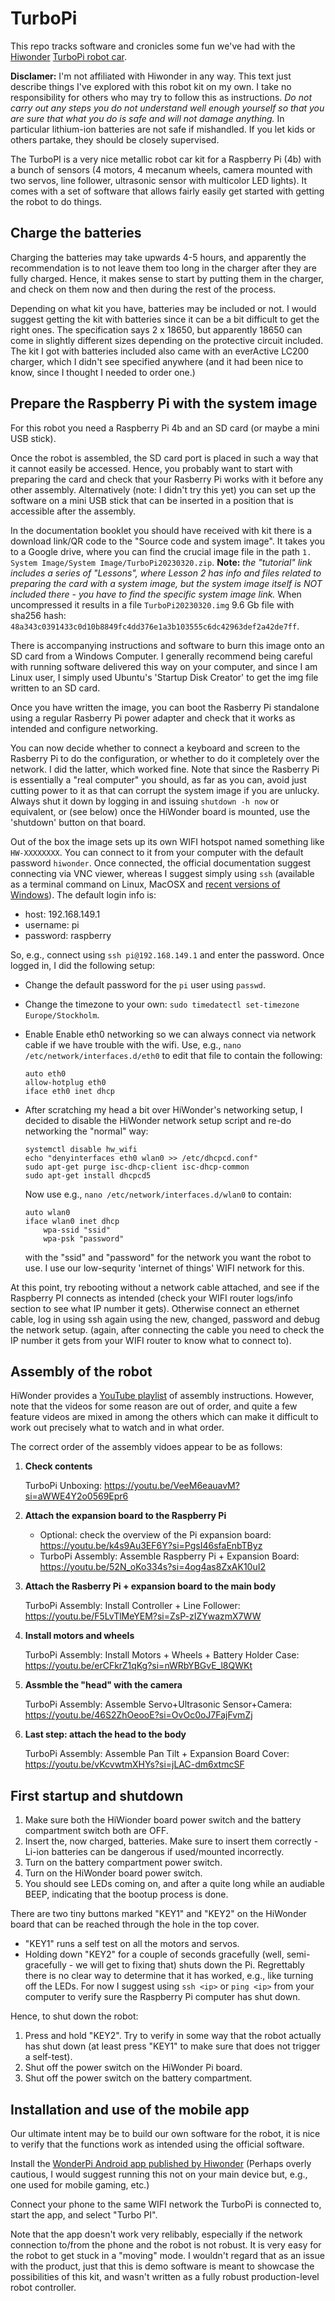 # TurboPi

This repo tracks software and cronicles some fun we've had with the [Hiwonder](https://www.hiwonder.com/) [TurboPi robot car](https://www.hiwonder.com/collections/raspberrypi-bionic-robot/products/turbopi).

**Disclamer:** I'm not affiliated with Hiwonder in any way. This text just describe things I've explored with this robot kit on my own. I take no responsibility for others who may try to follow this as instructions. *Do not carry out any steps you do not understand well enough yourself so that you are sure that what you do is safe and will not damage anything.* In particular lithium-ion batteries are not safe if mishandled. If you let kids or others partake, they should be closely supervised.

The TurboPI is a very nice metallic robot car kit for a Raspberry Pi (4b) with a bunch of sensors (4 motors, 4 mecanum wheels, camera mounted with two servos, line follower, ultrasonic sensor with multicolor LED lights). It comes with a set of software that allows fairly easily get started with getting the robot to do things.

## Charge the batteries

Charging the batteries may take upwards 4-5 hours, and apparently the recommendation is to not leave them too long in the charger after they are fully charged.
Hence, it makes sense to start by putting them in the charger, and check on them now and then during the rest of the process.

Depending on what kit you have, batteries may be included or not.
I would suggest getting the kit with batteries since it can be a bit difficult to get the right ones.
The specification says 2 x 18650, but apparently 18650 can come in slightly different sizes depending on the protective circuit included.
The kit I got with batteries included also came with an everActive LC200 charger, which I didn't see specified anywhere (and it had been nice to know, since I thought I needed to order one.)

## Prepare the Raspberry Pi with the system image

For this robot you need a Raspberry Pi 4b and an SD card (or maybe a mini USB stick).

Once the robot is assembled, the SD card port is placed in such a way that it cannot easily be accessed.
Hence, you probably want to start with preparing the card and check that your Rasberry Pi works with it before any other assembly.
Alternatively (note: I didn't try this yet) you can set up the software on a mini USB stick that can be inserted in a position that is accessible after the assembly.

In the documentation booklet you should have received with kit there is a download link/QR code to the "Source code and system image".
It takes you to a Google drive, where you can find the crucial image file in the path `1. System Image/System Image/TurboPi20230320.zip`.
**Note:** *the "tutorial" link includes a series of "Lessons", where Lesson 2 has info and files related to preparing the card with a system image, but the system image itself is NOT included there - you have to find the specific system image link.* 
When uncompressed it results in a file `TurboPi20230320.img` 9.6 Gb file with sha256 hash: `48a343c0391433c0d10b8849fc4dd376e1a3b103555c6dc42963def2a42de7ff`.

There is accompanying instructions and software to burn this image onto an SD card from a Windows Computer.
I generally recommend being careful with running software delivered this way on your computer, and since I am Linux user, I simply used Ubuntu's 'Startup Disk Creator' to get the img file written to an SD card.

Once you have written the image, you can boot the Rasberry Pi standalone using a regular Rasberry Pi power adapter and check that it works as intended and configure networking.

You can now decide whether to connect a keyboard and screen to the Rasberry Pi to do the configuration, or whether to do it completely over the network.
I did the latter, which worked fine.
Note that since the Rasberry Pi is essentially a "real computer" you should, as far as you can, avoid just cutting power to it as that can corrupt the system image if you are unlucky.
Always shut it down by logging in and issuing `shutdown -h now` or equivalent, or (see below) once the HiWonder board is mounted, use the 'shutdown' button on that board.

Out of the box the image sets up its own WIFI hotspot named something like `HW-XXXXXXXX`.
You can connect to it from your computer with the default password `hiwonder`.
Once connected, the official documentation suggest connecting via VNC viewer, whereas I suggest simply using `ssh` (available as a terminal command on Linux, MacOSX and [recent versions of Windows](https://learn.microsoft.com/en-us/windows/terminal/tutorials/ssh#access-windows-ssh-client)).
The default login info is:

- host: 192.168.149.1
- username: pi
- password: raspberry

So, e.g., connect using `ssh pi@192.168.149.1` and enter the password.
Once logged in, I did the following setup:

* Change the default password for the `pi` user using `passwd`.
* Change the timezone to your own: `sudo timedatectl set-timezone Europe/Stockholm`.
* Enable Enable eth0 networking so we can always connect via network cable if we have trouble with the wifi.
  Use, e.g., `nano /etc/network/interfaces.d/eth0` to edit that file to contain the following:
  ```
  auto eth0
  allow-hotplug eth0
  iface eth0 inet dhcp
  ```
  
* After scratching my head a bit over HiWonder's networking setup, I decided to disable the HiWonder network setup script and re-do networking the "normal" way:

  ```
  systemctl disable hw_wifi
  echo "denyinterfaces eth0 wlan0 >> /etc/dhcpcd.conf"
  sudo apt-get purge isc-dhcp-client isc-dhcp-common
  sudo apt-get install dhcpcd5
  ```
  Now use e.g., `nano /etc/network/interfaces.d/wlan0` to contain:
  ```
  auto wlan0
  iface wlan0 inet dhcp
      wpa-ssid "ssid"
      wpa-psk "password"
  ```
  with the "ssid" and "password" for the network you want the robot to use.
  I use our low-sequrity 'internet of things' WIFI network for this.

At this point, try rebooting without a network cable attached, and see if the Raspberry PI connects as intended
(check your WIFI router logs/info section to see what IP number it gets).
Otherwise connect an ethernet cable, log in using ssh again using the new, changed, password and debug the network setup.
(again, after connecting the cable you need to check the IP number it gets from your WIFI router to know what to connect to).

## Assembly of the robot

HiWonder provides a [YouTube playlist](https://www.youtube.com/playlist?list=PLFbzd0m6AcmLzo53o2Tsa20BS350rWGMj) of assembly instructions. 
However, note that the videos for some reason are out of order, and quite a few feature videos are mixed in among the others which can make it difficult to work out precisely what to watch and in what order.

The correct order of the assembly vidoes appear to be as follows:

1. **Check contents**

   TurboPi Unboxing: https://youtu.be/VeeM6eauavM?si=aWWE4Y2o0569Epr6

2. **Attach the expansion board to the Raspberry Pi**

   - Optional: check the overview of the Pi expansion board: https://youtu.be/k4s9Au3EF6Y?si=PgsI46sfaEnbTByz  
   - TurboPi Assembly: Assemble Raspberry Pi + Expansion Board: https://youtu.be/52N_oKo334s?si=4og4as8ZxAK10uI2

3. **Attach the Rasberry Pi + expansion board to the main body**

   TurboPi Assembly: Install Controller + Line Follower: https://youtu.be/F5LvTlMeYEM?si=ZsP-zIZYwazmX7WW

4. **Install motors and wheels**

   TurboPi Assembly: Install Motors + Wheels + Battery Holder Case: https://youtu.be/erCFkrZ1qKg?si=nWRbYBGvE_l8QWKt

5. **Assmble the "head" with the camera**

   TurboPi Assembly: Assemble Servo+Ultrasonic Sensor+Camera: https://youtu.be/46S2ZhOeooE?si=OvOc0oJ7FajFvmZj

6. **Last step: attach the head to the body**
  
   TurboPi Assembly: Assemble Pan Tilt + Expansion Board Cover: https://youtu.be/vKcvwtmXHYs?si=jLAC-dm6xtmcSF

## First startup and shutdown

1. Make sure both the HiWionder board power switch and the battery compartment switch both are OFF.
2. Insert the, now charged, batteries. Make sure to insert them correctly - Li-ion batteries can be dangerous if used/mounted incorrectly.
3. Turn on the battery compartment power switch.
4. Turn on the HiWonder board power switch.
5. You should see LEDs coming on, and after a quite long while an audiable BEEP, indicating that the bootup process is done.

There are two tiny buttons marked "KEY1" and "KEY2" on the HiWonder board that can be reached through the hole in the top cover.

- "KEY1" runs a self test on all the motors and servos.
- Holding down "KEY2" for a couple of seconds gracefully (well, semi-gracefully - we will get to fixing that) shuts down the Pi.
  Regrettably there is no clear way to determine that it has worked, e.g., like turning off the LEDs.
  For now I suggest using `ssh <ip>` or `ping <ip>` from your computer to verify sure the Raspberry Pi computer has shut down.

Hence, to shut down the robot:

1. Press and hold "KEY2". Try to verify in some way that the robot actually has shut down (at least press "KEY1" to make sure that does not trigger a self-test).
2. Shut off the power switch on the HiWonder Pi board.
3. Shut off the power switch on the battery compartment.

## Installation and use of the mobile app

Our ultimate intent may be to build our own software for the robot, it is nice to verify that the functions work as intended using the official software.

Install the [WonderPi Android app published by Hiwonder](https://play.google.com/store/apps/details?id=com.Wonder.Pi)
(Perhaps overly cautious, I would suggest running this not on your main device but, e.g., one used for mobile gaming, etc.)

Connect your phone to the same WIFI network the TurboPi is connected to, start the app, and select "Turbo PI".

Note that the app doesn't work very relibably, especially if the network connection to/from the phone and the robot is not robust.
It is very easy for the robot to get stuck in a "moving" mode.
I wouldn't regard that as an issue with the product, just that this is demo software is meant to showcase the possibilities of this kit, and wasn't written as a fully robust production-level robot controller.

